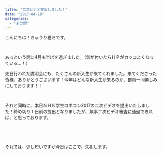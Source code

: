 ```yaml
---
title: "二次ビデオ提出しました！"
date: "2017-04-18"
categories: 
  - "未分類"
---
```


こんにちは！きゅうり巻きです。

 

あっという間に4月も半ばを過ぎました。（気が付いたらＨＰがカッコよくなっている…！）

先日行われた説明会にも、たくさんの新入生が来てくれました。来てくださった皆様、ありがとうございます！今年はどんな新入生が来るのか、部員一同楽しみにしております！！

 

それと同時に、本日ＮＨＫ学生ロボコン2017の二次ビデオを提出いたしました！締め切り１日前の提出となりましたが、無事二次ビデオ審査に通過できれば、と思っております。

 

 

それでは、少し短いですが今日はここで。失礼します。
